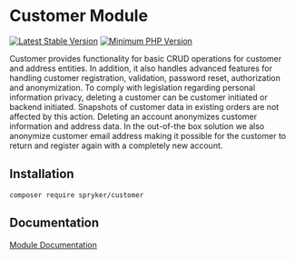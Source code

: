 # Customer Module
[![Latest Stable Version](https://poser.pugx.org/spryker/customer/v/stable.svg)](https://packagist.org/packages/spryker/customer)
[![Minimum PHP Version](https://img.shields.io/badge/php-%3E%3D%207.4-8892BF.svg)](https://php.net/)

Customer provides functionality for basic CRUD operations for customer and address entities. In addition, it also handles advanced features for handling customer registration, validation, password reset, authorization and anonymization. To comply with legislation regarding personal information privacy, deleting a customer can be customer initiated or backend initiated. Snapshots of customer data in existing orders are not affected by this action. Deleting an account anonymizes customer information and address data. In the out-of-the box solution we also anonymize customer email address making it possible for the customer to return and register again with a completely new account.

## Installation

```
composer require spryker/customer
```

## Documentation

[Module Documentation](https://academy.spryker.com/developing_with_spryker/module_guide/customer_management/customer/customer.html)
